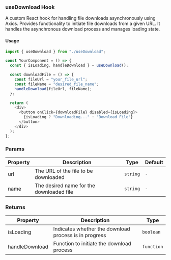 ### useDownload Hook

A custom React hook for handling file downloads asynchronously using Axios. Provides functionality to initiate file downloads from a given URL. It handles the asynchronous download process and manages loading state.

#### Usage

```javascript
import { useDownload } from "./useDownload";

const YourComponent = () => {
  const { isLoading, handleDownload } = useDownload();

  const downloadFile = () => {
    const fileUrl = "your_file_url";
    const fileName = "desired_file_name";
    handleDownload(fileUrl, fileName);
  };

  return (
    <div>
      <button onClick={downloadFile} disabled={isLoading}>
        {isLoading ? "Downloading..." : "Download File"}
      </button>
    </div>
  );
};
```

### Params

| Property | Description                              | Type     | Default |
| -------- | ---------------------------------------- | -------- | ------- |
| url      | The URL of the file to be downloaded     | `string` | `-`     |
| name     | The desired name for the downloaded file | `string` | `-`     |

### Returns

| Property       | Description                                           | Type       |
| -------------- | ----------------------------------------------------- | ---------- |
| isLoading      | Indicates whether the download process is in progress | `boolean`  |
| handleDownload | Function to initiate the download process             | `function` |
